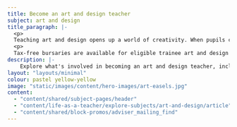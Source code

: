```yaml
---
title: Become an art and design teacher
subject: art and design
title_paragraph: |-
  <p>
  Teaching art and design opens up a world of creativity. When pupils create, they learn to take risks, embrace mistakes, and persevere to bring their ideas to life.</p>
  <p>
  Tax-free bursaries are available for eligible trainee art and design teachers.</p>
description: |-
    Explore what's involved in becoming an art and design teacher, including what you'll be teaching and what funding is available to help you train.
layout: "layouts/minimal"
colour: pastel yellow-yellow
image: "static/images/content/hero-images/art-easels.jpg"
content:
  - "content/shared/subject-pages/header"
  - "content/life-as-a-teacher/explore-subjects/art-and-design/article"
  - "content/shared/block-promos/adviser_mailing_find"
---
```

